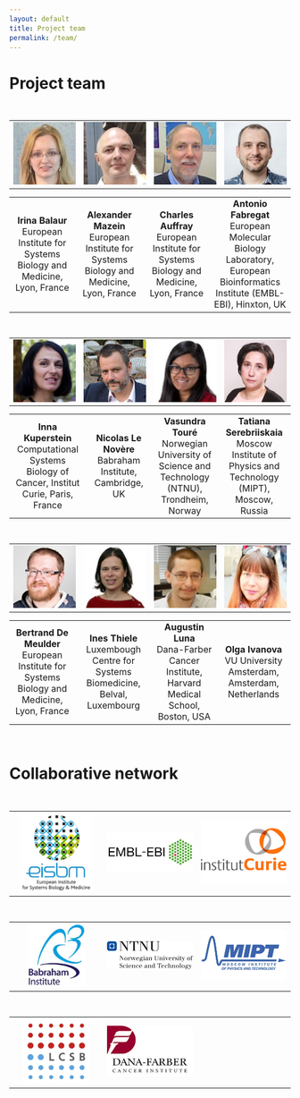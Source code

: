 ```yaml
---
layout: default
title: Project team
permalink: /team/
---
```


# Project team


<br />

<table>
    <tr>
      <td style="width: 220px;" align="center"><img src="/images/team/IrinaBalaur.jpg" width="130"/></td>
      <td style="width: 220px;" align="center"><img src="/images/team/AlexanderMazein.jpg" width="130"/></td>
      <td style="width: 220px;" align="center"><img src="/images/team/CharlesAuffray.jpg" width="130"/></td>
      <td style="width: 220px;" align="center"><img src="/images/team/AntonioFabregat.jpg" width="130"/></td>
    </tr>
</table>
<table>
    <tr>
      <td style="width: 220px;" align="center"><font size="3"><strong>Irina Balaur</strong><br />European Institute for Systems Biology and Medicine, Lyon, France</font></td>
      <td style="width: 220px;" align="center"><font size="3"><strong>Alexander Mazein</strong><br />European Institute for Systems Biology and Medicine, Lyon, France</font></td>
      <td style="width: 220px;" align="center"><font size="3"><strong>Charles Auffray</strong><br />European Institute for Systems Biology and Medicine, Lyon, France</font></td>
      <td style="width: 220px;" align="center"><font size="3"><strong>Antonio Fabregat</strong><br />European Molecular Biology Laboratory, European Bioinformatics Institute (EMBL-EBI), Hinxton, UK</font></td>
    </tr>
</table>

<br />

<table>
    <tr>
      <td style="width: 220px;" align="center"><img src="/images/team/InnaKuperstein.jpg" width="130"/></td>
      <td style="width: 220px;" align="center"><img src="/images/team/NicolasLeNovere.jpg" width="130"/></td>
      <td style="width: 220px;" align="center"><img src="/images/team/VasundraToure.jpg" width="130"/></td>
      <td style="width: 220px;" align="center"><img src="/images/team/TatianaSerebriiskaia.jpg" width="130"/></td>
    </tr>
</table>
<table>
    <tr>
      <td style="width: 220px;" align="center"><font size="3"><strong>Inna Kuperstein</strong><br />Computational Systems Biology of Cancer, Institut Curie, Paris, France</font></td>
      <td style="width: 220px;" align="center"><font size="3"><strong>Nicolas Le Novère</strong><br />Babraham Institute, Cambridge, UK</font></td>
      <td style="width: 220px;" align="center"><font size="3"><strong>Vasundra Touré</strong><br />Norwegian University of Science and Technology (NTNU), Trondheim, Norway</font></td>
      <td style="width: 220px;" align="center"><font size="3"><strong>Tatiana Serebriiskaia</strong><br />Moscow Institute of Physics and Technology (MIPT), Moscow, Russia</font></td>
    </tr>
</table>

<br />

<table>
    <tr>
      <td style="width: 220px;" align="center"><img src="/images/team/BertrandDeMeulder.jpg" width="130"/></td>
      <td style="width: 220px;" align="center"><img src="/images/team/InesThiele.jpg" width="130"/></td>
      <td style="width: 220px;" align="center"><img src="/images/team/AugustinLuna.jpg" width="130"/></td>
      <td style="width: 220px;" align="center"><img src="/images/team/OlgaIvanova.jpg" width="130"/></td>
    </tr>
</table>
<table>
    <tr>
      <td style="width: 220px;" align="center"><font size="3"><strong>Bertrand De Meulder</strong><br />European Institute for Systems Biology and Medicine, Lyon, France</font></td>
      <td style="width: 220px;" align="center"><font size="3"><strong>Ines Thiele</strong><br />Luxembough Centre for Systems Biomedicine, Belval, Luxembourg</font></td>
      <td style="width: 220px;" align="center"><font size="3"><strong>Augustin Luna</strong><br />Dana-Farber Cancer Institute, Harvard Medical School, Boston, USA</font></td>
      <td style="width: 220px;" align="center"><font size="3"> <strong>Olga Ivanova</strong><br />VU University Amsterdam, Amsterdam, Netherlands </font></td>
    </tr>
</table>

<br />

# Collaborative network

<br />

<table>
    <tr>
      <td width="320" align="center"><img src="/images/logos/eisbm_logo.jpg" width="130"/></td>
      <td width="320" align="center"><img src="/images/logos/embl-ebi_logo.jpg" width="220"/></td>
      <td width="320" align="center"><img src="/images/logos/institut_curie_logo.jpg" width="160"/></td>
    </tr>
</table>

<!--<td width="320" align="center"><img src="/images/logos/lcsb_logo.jpg" width="140"/></td>-->

<br />

<table>
    <tr>
      <td style="width:320px;" align="center"><img src="/images/logos/babraham_logo.jpg" width="105"/></td>
      <td style="width:320px;" align="center"><img src="/images/logos/ntnu_logo.jpg" width="200"/></td>
      <td style="width:320px;" align="center"><img src="/images/logos/mipt_logo.jpg" width="190"/></td>
    </tr>
</table>

<br />

<table>
    <tr>
      <td style="width:320px;" align="center"><img src="/images/logos/lcsb_logo.jpg" width="120"/></td>
      <td style="width:320px;" align="center"><img src="/images/logos/dfci.jpg" width="180"/></td>
      <td style="width:320px;" align="center"> </td>
    </tr>
</table>

<br />


